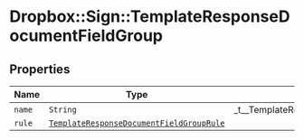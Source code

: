 # Dropbox::Sign::TemplateResponseDocumentFieldGroup



## Properties

| Name | Type | Description | Notes |
| ---- | ---- | ----------- | ----- |
| `name` | ```String``` |  _t__TemplateResponseDocumentFieldGroup::NAME  |  |
| `rule` | [```TemplateResponseDocumentFieldGroupRule```](TemplateResponseDocumentFieldGroupRule.md) |    |  |

